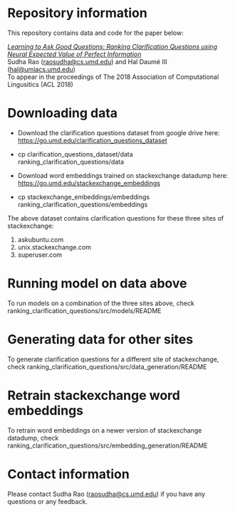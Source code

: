 # Repository information

This repository contains data and code for the paper below:

<i><a href="https://arxiv.org/abs/1805.04655">
Learning to Ask Good Questions: Ranking Clarification Questions using Neural Expected Value of Perfect Information</a></i><br/>
Sudha Rao (raosudha@cs.umd.edu) and Hal Daumé III (hal@umiacs.umd.edu)<br/>
To appear in the proceedings of The 2018 Association of Computational Lingusitics (ACL 2018)

# Downloading data

* Download the clarification questions dataset from google drive here: https://go.umd.edu/clarification_questions_dataset
* cp clarification_questions_dataset/data ranking_clarification_questions/data

* Download word embeddings trained on stackexchange datadump here: https://go.umd.edu/stackexchange_embeddings
* cp stackexchange_embeddings/embeddings ranking_clarification_questions/embeddings

The above dataset contains clarification questions for these three sites of stackexchange: <br/>
1. askubuntu.com
2. unix.stackexchange.com
3. superuser.com

# Running model on data above

To run models on a combination of the three sites above, check ranking_clarification_questions/src/models/README

# Generating data for other sites

To generate clarification questions for a different site of stackexchange, check ranking_clarification_questions/src/data_generation/README

# Retrain stackexchange word embeddings 

To retrain word embeddings on a newer version of stackexchange datadump, check ranking_clarification_questions/src/embedding_generation/README

# Contact information

Please contact Sudha Rao (raosudha@cs.umd.edu) if you have any questions or any feedback.
